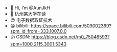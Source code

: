 - 👋 Hi, I’m @AunJkH
- 🍿 杭州某大学在读
- 😍 电子数据取证技术
- 😁 bilibili: https://space.bilibili.com/509002369?spm_id_from=333.1007.0.0
- 👍 CSDN: https://blog.csdn.net/m0_75046593?spm=1000.2115.3001.5343
  
 
